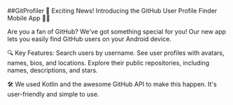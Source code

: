 ##GitProfiler 
🎉 Exciting News! Introducing the GitHub User Profile Finder Mobile App 📱🚀

Are you a fan of GitHub? We've got something special for you! Our new app lets you easily find GitHub users on your Android device.

🔍 Key Features:
Search users by username.
See user profiles with avatars, names, bios, and locations.
Explore their public repositories, including names, descriptions, and stars.

🛠️ We used Kotlin and the awesome GitHub API to make this happen. It's user-friendly and simple to use.
